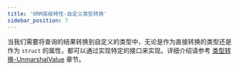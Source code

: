 ```yaml
---
title: 'ORM高级特性-自定义类型转换'
sidebar_position: 7
---
```


当我们需要将查询的结果转换到自定义的类型中，无论是作为直接转换的类型还是作为 `struct` 的属性，都可以通过实现特定的接口来实现。详细介绍请参考 [类型转换-UnmarshalValue](output/goframe-v2.2-md/核心组件-重点/类型转换/类型转换-UnmarshalValue) 章节。